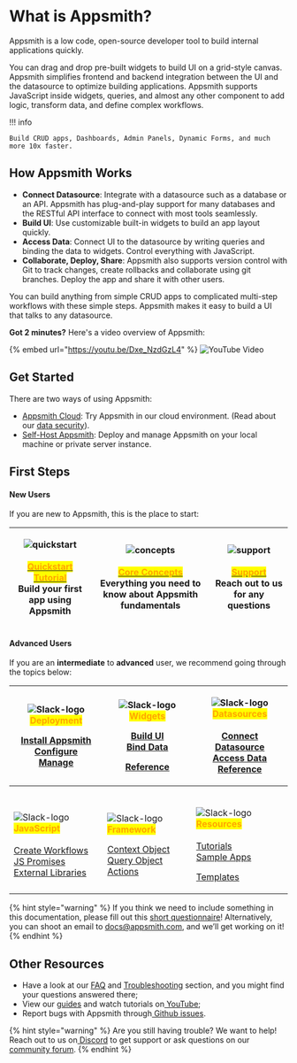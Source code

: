 # What is Appsmith?

Appsmith is a low code, open-source developer tool to build internal applications quickly.

You can drag and drop pre-built widgets to build UI on a grid-style canvas. Appsmith simplifies frontend and backend integration between the UI and the datasource to optimize building applications. Appsmith supports JavaScript inside widgets, queries, and almost any other component to add logic, transform data, and define complex workflows.

!!! info 

    Build CRUD apps, Dashboards, Admin Panels, Dynamic Forms, and much more 10x faster.

## How Appsmith Works

* **Connect Datasource**: Integrate with a datasource such as a database or an API. Appsmith has plug-and-play support for many databases and the RESTful API interface to connect with most tools seamlessly.
* **Build UI**: Use customizable built-in widgets to build an app layout quickly.
* **Access Data**: Connect UI to the datasource by writing queries and binding the data to widgets. Control everything with JavaScript.
* **Collaborate, Deploy, Share**: Appsmith also supports version control with Git to track changes, create rollbacks and collaborate using git branches. Deploy the app and share it with other users.

You can build anything from simple CRUD apps to complicated multi-step workflows with these simple steps. Appsmith makes it easy to build a UI that talks to any datasource.

**Got 2 minutes?** Here's a video overview of Appsmith:

{% embed url="https://youtu.be/Dxe_NzdGzL4" %}
![YouTube Video](https://youtu.be/Dxe_NzdGzL4)

## **Get Started**

There are two ways of using Appsmith:

* [Appsmith Cloud](https://app.appsmith.com/): Try Appsmith in our cloud environment. (Read about our [data security](broken-reference)).&#x20;
* [Self-Host Appsmith](getting-started/setup/): Deploy and manage Appsmith on your local machine or private server instance.&#x20;

## First Steps

#### **New Users**&#x20;

If you are new to Appsmith, this is the place to start:

| <p><img src="https://ik.imagekit.io/iyat1fg3juj/quickstart_qZKI7b9na.png?ik-sdk-version=javascript-1.4.3&#x26;updatedAt=1657567806641" alt="quickstart"><br>  <br><a href="getting-started/start-building.md"><mark style="color:orange;"><strong>Quickstart Tutorial</strong></mark><br><strong></strong></a>Build your first app using Appsmith<br></p> | <p><img src="https://ik.imagekit.io/iyat1fg3juj/concepts_f_oFY_5zS.png?ik-sdk-version=javascript-1.4.3&#x26;updatedAt=1657568503368" alt="concepts"><br>  <br><a href="broken-reference"><mark style="color:orange;"><strong>Core Concepts</strong></mark></a><strong></strong><br><strong></strong>Everything you need to know about Appsmith fundamentals <br></p> | <p><img src="https://ik.imagekit.io/iyat1fg3juj/support1_Fanv9b1dK.png?ik-sdk-version=javascript-1.4.3&#x26;updatedAt=1657570424985" alt="support"><br><br><a href="https://community.appsmith.com/"><mark style="color:orange;"><strong>Support</strong></mark></a><strong></strong><br><strong></strong>Reach out to us for any questions <br></p> |
| --------------------------------------------------------------------------------------------------------------------------------------------------------------------------------------------------------------------------------------------------------------------------------------------------------------------------------------------------------- | -------------------------------------------------------------------------------------------------------------------------------------------------------------------------------------------------------------------------------------------------------------------------------------------------------------------------------------------------------------------- | ---------------------------------------------------------------------------------------------------------------------------------------------------------------------------------------------------------------------------------------------------------------------------------------------------------------------------------------------------- |

#### Advanced Users

If you are an **intermediate** to **advanced** user, we recommend going through the topics below:

| <p></p><p><mark style="color:orange;"><strong></strong></mark><img src=".gitbook/assets/hosting1-icon.png" alt="Slack-logo" data-size="original"><mark style="color:orange;"><strong>Deployment</strong></mark></p><p><mark style="color:orange;"><strong></strong></mark></p><p><a href="getting-started/setup/">Install Appsmith<br></a><a href="getting-started/setup/instance-configuration/">Configure</a><br><a href="getting-started/setup/instance-management/">Manage</a></p><p></p> | <p><img src=".gitbook/assets/widget-icon.png" alt="Slack-logo" data-size="original"> <mark style="color:orange;"><strong>Widgets</strong></mark><br><mark style="color:orange;"><strong></strong></mark></p><p><a href="core-concepts/building-ui/">Build UI</a><br><a href="core-concepts/data-access-and-binding/displaying-data-read/">Bind Data</a></p><p><a href="reference/widgets/">Reference</a></p> | <p><img src=".gitbook/assets/database-icon.png" alt="Slack-logo"><mark style="color:orange;"><strong>Datasources</strong></mark><br><br><a href="core-concepts/connecting-to-data-sources/">Connect Datasource</a><br><a href="core-concepts/data-access-and-binding/querying-a-database/">Access Data</a><br><a href="reference/datasources/">Reference</a></p>                                                         |
| --------------------------------------------------------------------------------------------------------------------------------------------------------------------------------------------------------------------------------------------------------------------------------------------------------------------------------------------------------------------------------------------------------------------------------------------------------------------------------------------- | ------------------------------------------------------------------------------------------------------------------------------------------------------------------------------------------------------------------------------------------------------------------------------------------------------------------------------------------------------------------------------------------------------------ | ------------------------------------------------------------------------------------------------------------------------------------------------------------------------------------------------------------------------------------------------------------------------------------------------------------------------------------------------------------------------------------------------------------------------ |
| <p><br><img src=".gitbook/assets/code-icon.png" alt="Slack-logo" data-size="original"><mark style="color:orange;"><strong>JavaScript</strong></mark><br><strong></strong><br><strong></strong><a href="core-concepts/writing-code/workflows.md">Create Workflows</a><br><a href="core-concepts/writing-code/javascript-promises.md">JS Promises</a><br><a href="core-concepts/writing-code/ext-libraries.md">External Libraries</a><br></p>                                                   | <p><br><img src=".gitbook/assets/framework-icon.png" alt="Slack-logo" data-size="original"><mark style="color:orange;"><strong>Framework</strong></mark></p><p></p><p><a href="broken-reference">Context Object</a><br><a href="broken-reference">Query Object</a><br><a href="broken-reference">Actions</a><br></p>                                                                                         | <p><br><img src=".gitbook/assets/resources-icon.png" alt="Slack-logo" data-size="original"><mark style="color:orange;"><strong>Resources</strong></mark><br><strong></strong><a href="learning-and-resources/tutorials/"><strong></strong><br><strong></strong>Tutorials</a><br><a href="learning-and-resources/sample-apps.md">Sample Apps</a></p><p><a href="https://www.appsmith.com/templates">Templates</a><br></p> |

{% hint style="warning" %}
If you think we need to include something in this documentation, please fill out this [short questionnaire](https://e1fms9m33tg.typeform.com/to/fRiiqHPt)! Alternatively, you can shoot an email to [docs@appsmith.com](mailto:docs@appsmith.com), and we’ll get working on it!
{% endhint %}

## Other Resources

* Have a look at our [FAQ](getting-started/faq.md) and [Troubleshooting](help-and-support/troubleshooting-guide/) section, and you might find your questions answered there;
* View our [guides](learning-and-resources/how-to-guides/) and watch tutorials on[ YouTube](https://www.youtube.com/appsmith);
* Report bugs with Appsmith through[ Github issues](https://github.com/appsmithorg/appsmith/issues).

{% hint style="warning" %}
Are you still having trouble? We want to help! Reach out to us on[ Discord](https://discord.com/invite/rBTTVJp) to get support or ask questions on our [community forum](https://community.appsmith.com).
{% endhint %}